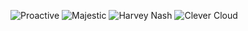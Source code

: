 ![Proactive](https://res.cloudinary.com/elsmore-me/image/upload/b_rgb:ffffff,c_lpad,h_150,w_250/hackference-2018/proactive.png)
![Majestic](https://res.cloudinary.com/elsmore-me/image/upload/b_rgb:ffffff,c_lpad,h_150,w_250/hackference-2018/majestic.png)
![Harvey Nash](https://res.cloudinary.com/elsmore-me/image/upload/b_rgb:ffffff,c_lpad,h_150,w_250/hackference-2018/harvey-nash.png)
![Clever Cloud](https://res.cloudinary.com/elsmore-me/image/upload/b_rgb:ffffff,c_lpad,h_150,w_250/hackference-2018/sinnerschrader.png)
